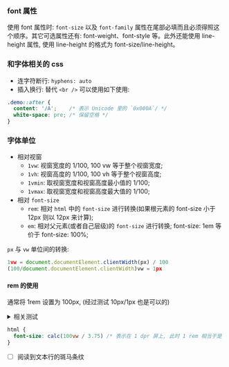### font 属性

使用 font 属性时: `font-size` 以及 `font-family` 属性在尾部必填而且必须得照这个顺序。其它可选属性还有: font-weight、font-style 等。此外还能使用 line-height 属性, 使用 line-height 的格式为 font-size/line-height。

### 和字体相关的 css

* 连字符断行: `hyphens: auto`
* 插入换行: 替代 `<br />` 可以使用如下使用:

```css
.demo::after {
  content: '/A';    /* 表示 Unicode 里的 `0x000A`/ */
  white-space: pre; /* 保留空格 */
}
```

### 字体单位

* 相对视窗
  * `1vw`: 视窗宽度的 1/100, 100 vw 等于整个视窗宽度;
  * `1vh`: 视窗高度的 1/100, 100 vh 等于整个视窗高度;
  * `1vmin`: 取视窗宽度和视窗高度最小值的 1/100;
  * `1vmax`: 取视窗宽度和视窗高度最大值的 1/100;
* 相对 `font-size`
  * `rem`: 相对 `html` 中的 `font-size` 进行转换(如果根元素的 font-size 小于 12px 则以 12px 来计算);
  * `em`: 相对父元素(或者自己层级)的 `font-size` 进行转换; font-size: 1em 等价于 font-size: 100%;

`px` 与 `vw` 单位间的转换:

```js
1vw = document.documentElement.clientWidth(px) / 100
(100/document.documentElement.clientWidth)vw = 1px
```

#### rem 的使用

通常将 1rem 设置为 100px, (经过测试 10px/1px 也是可以的)

<details>
  <summary>相关测试</summary>

```html
<!DOCTYPE html>
<html lang="en">

<head>
	<style>
		html {
			font-size: calc(100vw / 375)
		}
	</style>
</head>

<body>
	<div class="test" style="font-size: 16rem;margin-top: 16rem;padding: 16rem">测试</div>
</body>

</html>
```
</details>

```css
html {
  font-size: calc(100vw / 3.75) /* 表示在 1 dpr 屏上, 此时 1 rem 相当于是 100px */
}
```

- [ ] 阅读到文本行的斑马条纹